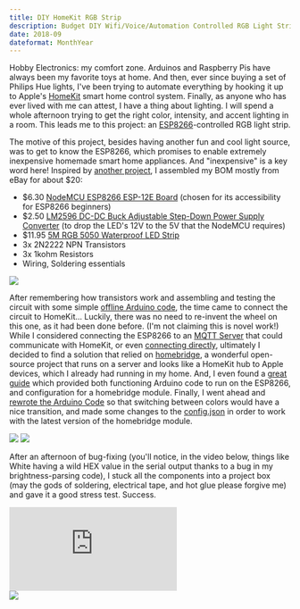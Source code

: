 ```yaml
---
title: DIY HomeKit RGB Strip
description: Budget DIY Wifi/Voice/Automation Controlled RGB Light Strip
date: 2018-09
dateformat: MonthYear
---
```

Hobby Electronics: my comfort zone. Arduinos and Raspberry Pis have always been my favorite toys at home. And then, ever since buying a set of Philips Hue lights, I've been trying to automate <emph>everything</emph> by hooking it up to Apple's <a href="https://www.apple.com/ios/home/">HomeKit</a> smart home control system. Finally, as anyone who has ever lived with me can attest, I have a thing about lighting. I will spend a whole afternoon trying to get the right color, intensity, and accent lighting in a room. This leads me to this project: an <a href="https://en.wikipedia.org/wiki/ESP8266">ESP8266</a>-controlled RGB light strip.

The motive of this project, besides having another fun and cool light source, was to get to know the ESP8266, which promises to enable extremely inexpensive homemade smart home appliances. And "inexpensive" is a key word here! Inspired by <a href="https://randomnerdtutorials.com/10-diy-wifi-rgb-led-mood-light-with-esp8266-step-by-step/">another project</a>, I assembled my BOM mostly from eBay for about $20:
- $6.30 <a href="https://www.amazon.com/gp/product/B01IK9GEQG/ref=oh_aui_detailpage_o02_s00?ie=UTF8&psc=1">NodeMCU ESP8266 ESP-12E Board</a> (chosen for its accessibility for ESP8266 beginners)
- $2.50 <a href="https://www.ebay.com/itm/1x-10x-LM2596S-DC-DC-3A-Buck-Adjustable-Step-down-Power-Supply-Converter-Module/332711109230?ssPageName=STRK%3AMEBIDX%3AIT&var=541841219942&_trksid=p2060353.m2749.l2649">LM2596 DC-DC Buck Adjustable Step-Down Power Supply Converter</a> (to drop the LED's 12V to the 5V that the NodeMCU requires)
- $11.95 <a href="https://www.ebay.com/itm/5M-RGB-5050-Waterproof-LED-Strip-light-SMD-44-Key-Remote-12V-US-Power-Full-Kit/302383732527?ssPageName=STRK%3AMEBIDX%3AIT&_trksid=p2060353.m2749.l2649">5M RGB 5050 Waterproof LED Strip</a>
- 3x 2N2222 NPN Transistors
- 3x 1kohm Resistors
- Wiring, Soldering essentials

<img src="/img/projects-homekitrgb-1.jpg">

After remembering how transistors work and assembling and testing the circuit with some simple <a href="https://github.com/decepulis/SMD5050-Homebridge/blob/master/experiments/RGB5050_local/RGB5050_local.ino">offline Arduino code</a>, the time came to connect the circuit to HomeKit... Luckily, there was no need to re-invent the wheel on this one, as it had been done before. (I'm not claiming this is novel work!) While I considered connecting the ESP8266 to an <a href="http://supersimo88.altervista.org/homekit-philips-hue-clone-with-standard-non-addressable-rgb-strip-and-esp8266/">MQTT Server</a> that could communicate with HomeKit, or even <a href="https://github.com/HomeACcessoryKid/ESP8266-HomeKit">connecting directly</a>, ultimately I decided to find a solution that relied on <a href="https://github.com/HomeACcessoryKid/ESP8266-HomeKit">homebridge</a>, a wonderful open-source project that runs on a server and looks like a HomeKit hub to Apple devices, which I already had running in my home. And, I even found a <a href="https://www.esp8266.com/viewtopic.php?f=11&t=12259">great guide</a> which provided both functioning Arduino code to run on the ESP8266, and configuration for a homebridge module. Finally, I went ahead and <a href="https://github.com/decepulis/SMD5050-Homebridge/blob/master/SMD5050-Homebridge.ino">rewrote the Arduino Code</a> so that switching between colors would have a nice transition, and made some changes to the <a href="https://github.com/decepulis/SMD5050-Homebridge/blob/master/config.json">config.json</a> in order to work with the latest version of the homebridge module.

<img src="/img/projects-homekitrgb-2.jpg">

<img src="/img/projects-homekitrgb-3.jpg">

After an afternoon of bug-fixing (you'll notice, in the video below, things like White having a wild HEX value in the serial output thanks to a bug in my brightness-parsing code), I stuck all the components into a project box (may the gods of soldering, electrical tape, and hot glue please forgive me) and gave it a good stress test. Success.

<iframe src="https://www.youtube-nocookie.com/embed/OlqLOugIliA?rel=0" frameborder="0" allow="autoplay; encrypted-media" allowfullscreen></iframe><br>

<img src="/img/projects-homekitrgb-4.jpg">
